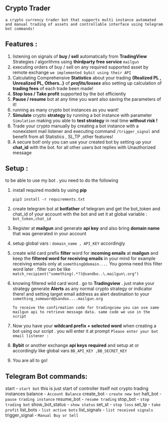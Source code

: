 ## Crypto Trader

`a crypto currency trader bot that supports multi instance automated and manual trading of assets and controllable interface using telegram bot commands!`

### 

## Features :

1. listening on signals of **buy / sell** automatically from **TradingView** Strategies / algorithms using **thirdparty free service**  `mailgun` 
2. executing orders of buy / sell on any required supported asset by remote exchange `we implemented bybit using their API`
3. Calculating Comprehensive **Statistics** about your trading **{Realized PL , Unrealized PL, Others..}** of ***profits/losses*** also setting up calculation of **trading fees** of each trade been made!
4. **Stop loss / Take profit** supported by the bot efficiently 
5. **Pause / resume** bot at any time you want also saving the parameters of it!
6. running as many crypto bot instances as you want!
7. **Simulate** crypto **strategy** by running a bot instance with parameter `Simulation` making you able to **test strategy** in real time **without risk !**
8. Trade your crypto manually by creating a bot instance with a nonexistent mail listener and  executing command `/trigger_signal` and benefit from all Statistics , SL,TP ,other features!
9. A secure bot! only you can use your created bot by setting up your **chat_id** with the bot. for all other users bot replies with Unauthorized message



## Setup :

 to be able to use my bot . you need to do the following

1. install required models by using **pip**

   `pip3 install -r requirements.txt`

2. create telegram bot at **botfather** of telegram and get the bot_token and chat_id of your account with the bot and set it at global variable : `bot_token,chat_id` 

3. Register at **mailgun** and generate **api key** and also bring **domain name** that was generated in your account 

4. setup global vars : `domain_name , API_KEY` accordingly 

5. create wild card prefix **filter** word for i**ncoming emails** at **mailgun** and keep the **filtered word for receiving emails** in your mind for example receiving emails only at `something@domain....`  You gonna need this filter word later . filter can be like `match_recipient("something(.*?)@sandbo..\.mailgun\.org")`

6. knowing filtered wild card word . go to **Tradingview** . just make your strategy generate **Alerts**  as any normal crypto strategy or indicator there! and setting target email address as alert destination to your `something_someword@sandox....mailgun.org` 

   `To receive the confirmation code for tradingview you can use same mailgun api to retrieve message data. same code we use in the script`

7. Now you have your **wildcard prefix + selected word** when creating a bot using our script . you will enter it at prompt `Please enter your bot email listener : ` 

8. **Bybit** or another exchange **api keys** **required** and setup at or accordingly like global vars  `BB_API_KEY ,BB_SECRET_KEY `

9. You are all to go! 

## Telegram Bot commands: 

start - `start bot`  this is just start of controller itself not crypto trading instances
balance - `Account Balance`
create_bot - `create new bot` 
halt_bot - `pause trading instance`
resume_bot - `resume trading`
stop_bot - `stop trading bot`
show_bot_status - `show status`
set_st - `stop loss`
set_tp - `take profit`
list_bots - `list active bots`
list_signals - `list received signals`
trigger_signal - `Manual Buy or Sell`